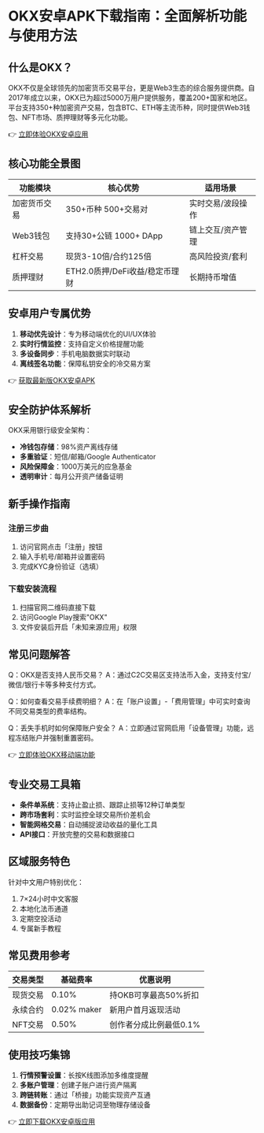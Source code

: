 # OKX安卓APK下载指南：全面解析功能与使用方法

## 什么是OKX？

OKX不仅是全球领先的加密货币交易平台，更是Web3生态的综合服务提供商。自2017年成立以来，OKX已为超过5000万用户提供服务，覆盖200+国家和地区。平台支持350+种加密资产交易，包含BTC、ETH等主流币种，同时提供Web3钱包、NFT市场、质押理财等多元化功能。

👉 [立即体验OKX安卓应用](https://bit.ly/okx_welcome)

## 核心功能全景图

| 功能模块       | 核心优势                          | 适用场景                |
|----------------|-----------------------------------|-----------------------|
| 加密货币交易   | 350+币种 500+交易对               | 实时交易/波段操作       |
| Web3钱包       | 支持30+公链 1000+ DApp            | 链上交互/资产管理       |
| 杠杆交易       | 现货3-10倍/合约125倍              | 高风险投资/套利        |
| 质押理财       | ETH2.0质押/DeFi收益/稳定币理财     | 长期持币增值           |

## 安卓用户专属优势

1. **移动优先设计**：专为移动端优化的UI/UX体验
2. **实时行情监控**：支持自定义价格提醒功能
3. **多设备同步**：手机电脑数据实时联动
4. **离线签名功能**：保障私钥安全的冷交易方案

👉 [获取最新版OKX安卓APK](https://bit.ly/okx_welcome)

## 安全防护体系解析

OKX采用银行级安全架构：
- **冷钱包存储**：98%资产离线存储
- **多重验证**：短信/邮箱/Google Authenticator
- **风险保障金**：1000万美元的应急基金
- **透明审计**：每月公开资产储备证明

## 新手操作指南

### 注册三步曲
1. 访问官网点击「注册」按钮
2. 输入手机号/邮箱并设置密码
3. 完成KYC身份验证（选填）

### 下载安装流程
1. 扫描官网二维码直接下载
2. 访问Google Play搜索"OKX"
3. 文件安装后开启「未知来源应用」权限

## 常见问题解答

Q：OKX是否支持人民币交易？
A：通过C2C交易区支持法币入金，支持支付宝/微信/银行卡等多种支付方式。

Q：如何查看交易手续费明细？
A：在「账户设置」-「费用管理」中可实时查询不同交易类型的费率结构。

Q：丢失手机时如何保障账户安全？
A：立即通过官网启用「设备管理」功能，远程冻结账户并强制重置密码。

👉 [立即体验OKX移动端功能](https://bit.ly/okx_welcome)

## 专业交易工具箱

- **条件单系统**：支持止盈止损、跟踪止损等12种订单类型
- **跨市场套利**：实时监控全球交易所价差机会
- **智能网格交易**：自动捕捉波动收益的量化工具
- **API接口**：开放完整的交易和数据接口

## 区域服务特色

针对中文用户特别优化：
1. 7×24小时中文客服
2. 本地化法币通道
3. 定期空投活动
4. 专属新手教程

## 常见费用参考

| 交易类型       | 基础费率    | 优惠说明                  |
|----------------|------------|--------------------------|
| 现货交易       | 0.10%       | 持OKB可享最高50%折扣     |
| 永续合约       | 0.02% maker| 新用户首月返现活动        |
| NFT交易        | 0.50%       | 创作者分成比例最低0.1%   |

## 使用技巧集锦

1. **行情预警设置**：长按K线图添加多维度提醒
2. **多账户管理**：创建子账户进行资产隔离
3. **跨链转账**：通过「桥接」功能实现资产互通
4. **数据备份**：定期导出助记词至物理存储设备

👉 [立即下载OKX安卓版应用](https://bit.ly/okx_welcome)